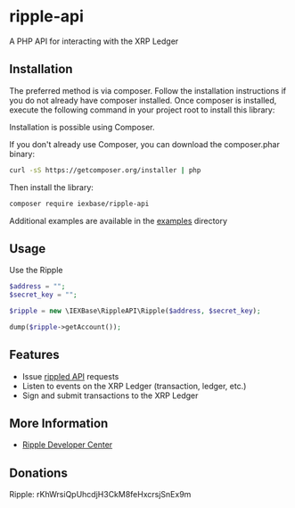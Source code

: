 # ripple-api
A PHP API for interacting with the XRP Ledger

## Installation

The preferred method is via composer. Follow the installation instructions if you do not already have composer installed. Once composer is installed, execute the following command in your project root to install this library:

Installation is possible using Composer.

If you don't already use Composer, you can download the composer.phar binary:

```bash
curl -sS https://getcomposer.org/installer | php
```

Then install the library:

```bash
composer require iexbase/ripple-api
```

Additional examples are available in the [examples](examples/) directory 

## Usage

Use the Ripple

```php
$address = "";
$secret_key = "";

$ripple = new \IEXBase\RippleAPI\Ripple($address, $secret_key);

dump($ripple->getAccount()); 
```

## Features

+ Issue [rippled API](https://ripple.com/build/rippled-apis/) requests
+ Listen to events on the XRP Ledger (transaction, ledger, etc.)
+ Sign and submit transactions to the XRP Ledger

## More Information
+ [Ripple Developer Center](https://ripple.com/build/)

## Donations
Ripple: rKhWrsiQpUhcdjH3CkM8feHxcrsjSnEx9m
